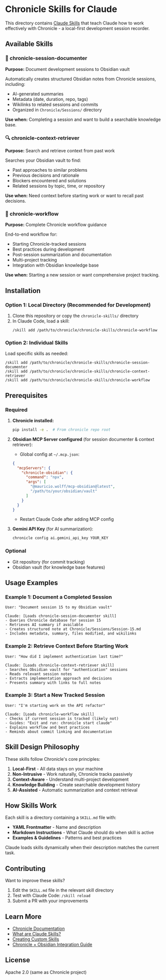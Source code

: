 # Chronicle Skills for Claude

This directory contains [Claude Skills](https://support.claude.com/en/articles/12512176-what-are-skills) that teach Claude how to work effectively with Chronicle - a local-first development session recorder.

## Available Skills

### 📝 chronicle-session-documenter
**Purpose:** Document development sessions to Obsidian vault

Automatically creates structured Obsidian notes from Chronicle sessions, including:
- AI-generated summaries
- Metadata (date, duration, repo, tags)
- Wikilinks to related sessions and commits
- Organized in `Chronicle/Sessions/` directory

**Use when:** Completing a session and want to build a searchable knowledge base.

### 🔍 chronicle-context-retriever
**Purpose:** Search and retrieve context from past work

Searches your Obsidian vault to find:
- Past approaches to similar problems
- Previous decisions and rationale
- Blockers encountered and solutions
- Related sessions by topic, time, or repository

**Use when:** Need context before starting work or want to recall past decisions.

### 🔄 chronicle-workflow
**Purpose:** Complete Chronicle workflow guidance

End-to-end workflow for:
- Starting Chronicle-tracked sessions
- Best practices during development
- Post-session summarization and documentation
- Multi-project tracking
- Integration with Obsidian knowledge base

**Use when:** Starting a new session or want comprehensive project tracking.

## Installation

### Option 1: Local Directory (Recommended for Development)

1. Clone this repository or copy the `chronicle-skills/` directory
2. In Claude Code, load a skill:
   ```
   /skill add /path/to/chronicle/chronicle-skills/chronicle-workflow
   ```

### Option 2: Individual Skills

Load specific skills as needed:
```
/skill add /path/to/chronicle/chronicle-skills/chronicle-session-documenter
/skill add /path/to/chronicle/chronicle-skills/chronicle-context-retriever
/skill add /path/to/chronicle/chronicle-skills/chronicle-workflow
```

## Prerequisites

### Required

1. **Chronicle installed:**
   ```bash
   pip install -e .  # From chronicle repo root
   ```

2. **Obsidian MCP Server configured** (for session documenter & context retriever):
   - Global config at `~/.mcp.json`:
   ```json
   {
     "mcpServers": {
       "chronicle-obsidian": {
         "command": "npx",
         "args": [
           "@mauricio.wolff/mcp-obsidian@latest",
           "/path/to/your/obsidian/vault"
         ]
       }
     }
   }
   ```
   - Restart Claude Code after adding MCP config

3. **Gemini API Key** (for AI summarization):
   ```bash
   chronicle config ai.gemini_api_key YOUR_KEY
   ```

### Optional

- Git repository (for commit tracking)
- Obsidian vault (for knowledge base features)

## Usage Examples

### Example 1: Document a Completed Session

```
User: "Document session 15 to my Obsidian vault"

Claude: [Loads chronicle-session-documenter skill]
- Queries Chronicle database for session 15
- Retrieves AI summary if available
- Creates structured note at Chronicle/Sessions/Session-15.md
- Includes metadata, summary, files modified, and wikilinks
```

### Example 2: Retrieve Context Before Starting Work

```
User: "How did I implement authentication last time?"

Claude: [Loads chronicle-context-retriever skill]
- Searches Obsidian vault for "authentication" sessions
- Reads relevant session notes
- Extracts implementation approach and decisions
- Presents summary with links to full notes
```

### Example 3: Start a New Tracked Session

```
User: "I'm starting work on the API refactor"

Claude: [Loads chronicle-workflow skill]
- Checks if current session is tracked (likely not)
- Guides: "Exit and run: chronicle start claude"
- Explains workflow and best practices
- Reminds about commit linking and documentation
```

## Skill Design Philosophy

These skills follow Chronicle's core principles:

1. **Local-First** - All data stays on your machine
2. **Non-Intrusive** - Work naturally, Chronicle tracks passively
3. **Context-Aware** - Understand multi-project development
4. **Knowledge Building** - Create searchable development history
5. **AI-Assisted** - Automatic summarization and context retrieval

## How Skills Work

Each skill is a directory containing a `SKILL.md` file with:
- **YAML Frontmatter** - Name and description
- **Markdown Instructions** - What Claude should do when skill is active
- **Examples & Guidelines** - Patterns and best practices

Claude loads skills dynamically when their description matches the current task.

## Contributing

Want to improve these skills?

1. Edit the `SKILL.md` file in the relevant skill directory
2. Test with Claude Code: `/skill reload`
3. Submit a PR with your improvements

## Learn More

- [Chronicle Documentation](../CLAUDE.md)
- [What are Claude Skills?](https://support.claude.com/en/articles/12512176-what-are-skills)
- [Creating Custom Skills](https://support.claude.com/en/articles/12512198-creating-custom-skills)
- [Chronicle + Obsidian Integration Guide](../CLAUDE.md#-current-work-phase-4---obsidian-integration)

## License

Apache 2.0 (same as Chronicle project)
